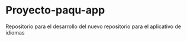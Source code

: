# Proyecto-paqu-app
Repositorio para el desarrollo del nuevo repositorio para el aplicativo de idiomas
